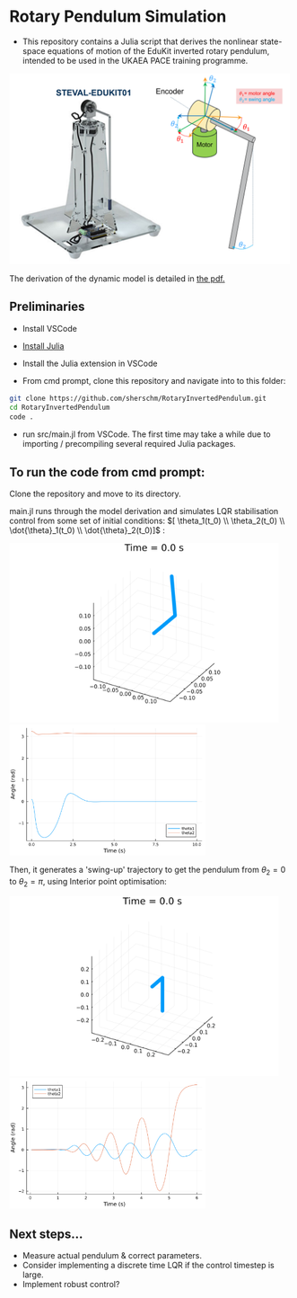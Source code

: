 # Rotary Pendulum Simulation

- This repository contains a Julia script that derives the nonlinear state-space equations of motion of the EduKit inverted rotary pendulum, intended to be used in the UKAEA PACE training programme. 

<img src="./plots/setup.png" alt="set-up" width="500"/> 

The derivation of the dynamic model is detailed in [the pdf.](https://github.com/sherschm/RotaryInvertedPendulum/blob/main/Modelling%20%26%20Simulation%20of%20a%20rotary%20inverted%20pendulum.pdf)

## Preliminaries
- Install VSCode

- [Install Julia](https://docs.julialang.org/en/v1/manual/installation/)

- Install the Julia extension in VSCode

- From cmd prompt, clone this repository and navigate into to this folder:
 ```bash
git clone https://github.com/sherschm/RotaryInvertedPendulum.git
cd RotaryInvertedPendulum
code .
```

- run src/main.jl from VSCode. The first time may take a while due to importing / precompiling several required Julia packages.
## To run the code from cmd prompt:
Clone the repository and move to its directory.

main.jl runs through the model derivation and simulates LQR stabilisation control from some set of initial conditions: $[ \theta_1(t_0) \\ \theta_2(t_0) \\ \dot{\theta}_1(t_0) \\ \dot{\theta}_2(t_0)]$ :

<img src="./anims/rotary_pendulum_anim.gif" alt="response_gif" width="480"/> <img src="./plots/response.png" alt="pendulum response" width="350"/>

Then, it generates a 'swing-up' trajectory to get the pendulum from $\theta_2=0$ to $\theta_2=\pi$, using Interior point optimisation:

<img src="./anims/swing_up.gif" alt="spin-up gif" width="480"/> <img src="./plots/swing_up_traj.png" alt="swing-up response" width="350"/>

## Next steps...
- Measure actual pendulum & correct parameters.
- Consider implementing a discrete time LQR if the control timestep is large.
- Implement robust control?
